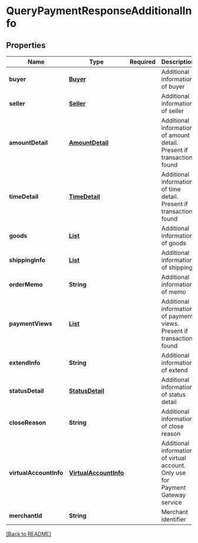 # QueryPaymentResponseAdditionalInfo
## Properties

| Name | Type | Required | Description |
| ------------- | ------------- | ------------- | ------------- |
| **buyer** | [**Buyer**](Buyer.md) |  | Additional information of buyer |
| **seller** | [**Seller**](Seller.md) |  | Additional information of seller |
| **amountDetail** | [**AmountDetail**](AmountDetail.md) |  | Additional information of amount detail. Present if transaction found |
| **timeDetail** | [**TimeDetail**](TimeDetail.md) |  | Additional information of time detail. Present if transaction found |
| **goods** | [**List**](Goods.md) |  | Additional information of goods |
| **shippingInfo** | [**List**](ShippingInfo.md) |  | Additional information of shipping |
| **orderMemo** | **String** |  | Additional information of memo |
| **paymentViews** | [**List**](PaymentView.md) |  | Additional information of payment views. Present if transaction found |
| **extendInfo** | **String** |  | Additional information of extend |
| **statusDetail** | [**StatusDetail**](StatusDetail.md) |  | Additional information of status detail |
| **closeReason** | **String** |  | Additional information of close reason |
| **virtualAccountInfo** | [**VirtualAccountInfo**](VirtualAccountInfo.md) |  | Additional information of virtual account. Only use for Payment Gateway service |
| **merchantId** | **String** |  | Merchant identifier |

[[Back to README]](../../../../README.md)
